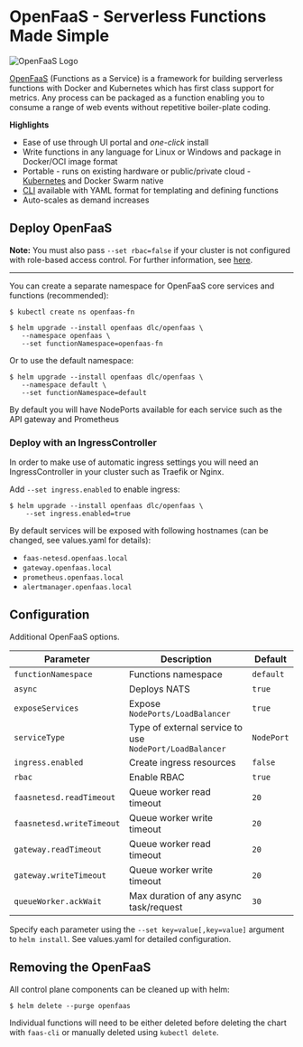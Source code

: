 # OpenFaaS - Serverless Functions Made Simple

![OpenFaaS Logo](https://blog.alexellis.io/content/images/2017/08/faas_side.png)

[OpenFaaS](https://github.com/openfaas/faas) (Functions as a Service) is a framework for building serverless functions with Docker and Kubernetes which has first class support for metrics. Any process can be packaged as a function enabling you to consume a range of web events without repetitive boiler-plate coding.

**Highlights**

* Ease of use through UI portal and *one-click* install
* Write functions in any language for Linux or Windows and package in Docker/OCI image format
* Portable - runs on existing hardware or public/private cloud - [Kubernetes](https://github.com/openfaas/faas-netes) and Docker Swarm native
* [CLI](http://github.com/openfaas/faas-cli) available with YAML format for templating and defining functions
* Auto-scales as demand increases

## Deploy OpenFaaS

**Note:** You must also pass `--set rbac=false` if your cluster is not configured with role-based access control. For further information, see [here](https://kubernetes.io/docs/admin/authorization/rbac/).

---

You can create a separate namespace for OpenFaaS core services and functions (recommended):

```
$ kubectl create ns openfaas-fn

$ helm upgrade --install openfaas dlc/openfaas \
   --namespace openfaas \
   --set functionNamespace=openfaas-fn
```

Or to use the default namespace:

```
$ helm upgrade --install openfaas dlc/openfaas \
   --namespace default \
   --set functionNamespace=default
```

By default you will have NodePorts available for each service such as the API gateway and Prometheus

### Deploy with an IngressController

In order to make use of automatic ingress settings you will need an IngressController in your cluster such as Traefik or Nginx.

Add `--set ingress.enabled` to enable ingress:

```
$ helm upgrade --install openfaas dlc/openfaas \
    --set ingress.enabled=true
```

By default services will be exposed with following hostnames (can be changed, see values.yaml for details):
* `faas-netesd.openfaas.local`
* `gateway.openfaas.local`
* `prometheus.openfaas.local`
* `alertmanager.openfaas.local`

## Configuration

Additional OpenFaaS options.

| Parameter               | Description                           | Default                                                    |
| ----------------------- | ----------------------------------    | ---------------------------------------------------------- |
| `functionNamespace` | Functions namespace | `default` |
| `async` | Deploys NATS | `true` |
| `exposeServices` | Expose `NodePorts/LoadBalancer`  | `true` |
| `serviceType` | Type of external service to use `NodePort/LoadBalancer` | `NodePort` |
| `ingress.enabled` | Create ingress resources | `false` |
| `rbac` | Enable RBAC | `true` |
| `faasnetesd.readTimeout` | Queue worker read timeout | `20` |
| `faasnetesd.writeTimeout` | Queue worker write timeout | `20` |
| `gateway.readTimeout` | Queue worker read timeout | `20` |
| `gateway.writeTimeout` | Queue worker write timeout | `20` |
| `queueWorker.ackWait` | Max duration of any async task/request | `30` |

Specify each parameter using the `--set key=value[,key=value]` argument to `helm install`.
See values.yaml for detailed configuration.

## Removing the OpenFaaS

All control plane components can be cleaned up with helm:

```
$ helm delete --purge openfaas
```

Individual functions will need to be either deleted before deleting the chart with `faas-cli` or manually deleted using `kubectl delete`.
